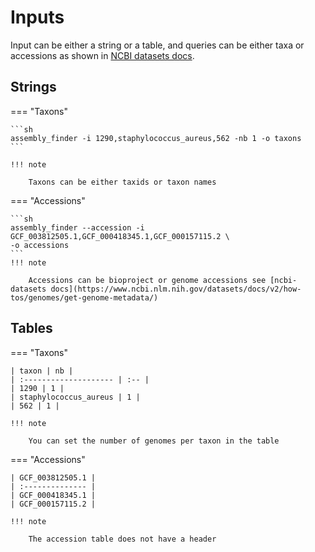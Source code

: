 # Inputs

Input can be either a string or a table, and queries can be either taxa or accessions as shown in [NCBI datasets docs](https://www.ncbi.nlm.nih.gov/datasets/docs/v2/download-and-install).

## Strings

=== "Taxons"

    ```sh
    assembly_finder -i 1290,staphylococcus_aureus,562 -nb 1 -o taxons
    ```
    
    !!! note

        Taxons can be either taxids or taxon names

=== "Accessions"

    ```sh
    assembly_finder --accession -i GCF_003812505.1,GCF_000418345.1,GCF_000157115.2 \
    -o accessions
    ```
    !!! note

        Accessions can be bioproject or genome accessions see [ncbi-datasets docs](https://www.ncbi.nlm.nih.gov/datasets/docs/v2/how-tos/genomes/get-genome-metadata/)

## Tables

=== "Taxons"

    | taxon | nb |
    | :-------------------- | :-- |
    | 1290 | 1 |
    | staphylococcus_aureus | 1 |
    | 562 | 1 |

    !!! note

        You can set the number of genomes per taxon in the table

=== "Accessions"



    | GCF_003812505.1 |
    | :-------------- |
    | GCF_000418345.1 |
    | GCF_000157115.2 |

    !!! note

        The accession table does not have a header
